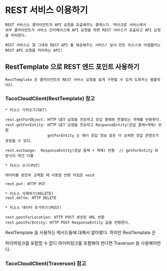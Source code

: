 # REST 서비스 이용하기
```
REST 서비스는 클라이언트의 API 요청을 호출해주는 클래스다. 마이크로 서비스에서 
외부 클라이언트가 서비스 인터페이스에 API 요청을 하면 REST 서비스가 호출되고 API 요청을 처리한다.

REST 서비스는 말 그대로 REST API 를 제공해주는 서비스! 앞서 만든 리소스와 어셈블러는 
REST API 요청을 처리하는 API!
```
## RestTemplate 으로 REST 엔드 포인트 사용하기
```
RestTemplate 은 클라이언트의 REST 서비스 요청을 쉽게 구현할 수 있게 도와주는 템플릿이다.
```
### TacoCloudClient(RestTemplate) 참고
```
* 리소스 가져오기(GET)

rest.getForObject: HTTP GET 요청을 전송하고 응답 몸체와 연결되는 객체를 반환한다.
rest.getForEntity: HTTP GET 요청을 전송하고 ResponseEntity(응답 몸체+객체) 반환
                   getForEntity 는 헤더 응답 정보 같은 더 상세한 응답 콘텐츠가 포함될 수 있다.
                   
rest.exchange:  ResponseEntity(응답 몸체 + 객체) 반환  // getForEntity 와 방식이 약간 다름
```
```
* 리소스 쓰기(PUT)

데이터를 완전히 교체할 때 사용함 반환 타입은 void

rest.put: HTTP PUT
```
```
* 리소스 삭제하기(DELETE)
rest.delte: HTTP DELETE
```
```
* 리소스 데이터 추가하기(POST)

rest.postForLocation: HTTP POST 생성된 URL 반환
rest.postForEntity: HTTP POST ResponseEntity 값을 반환한다.
```

RestTemplate 을 사용하는 메서드들에 대해서 알아봤다. 하지만 RestTemplate 은

하이퍼링크를 포함할 수 없다 하이퍼링크를 포함해야 한다면 Traverson 을 사용해야한다.

### TacoCloudClient(Traverson) 참고



